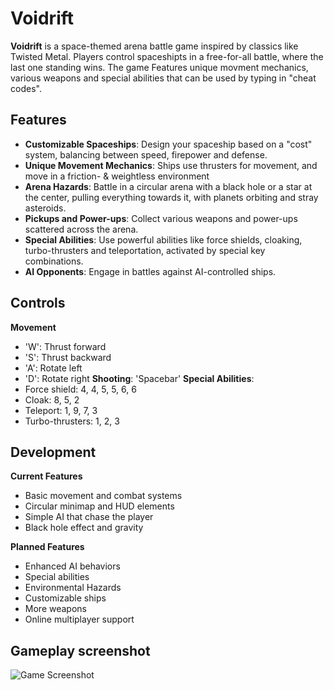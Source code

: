 # **Voidrift**
**Voidrift** is a space-themed arena battle game inspired by classics like Twisted Metal. Players control spaceshipts in a free-for-all battle, where the last one standing wins. The game Features unique movment mechanics, various weapons and special abilities that can be used by typing in "cheat codes".

## **Features**
- **Customizable Spaceships**: Design your spaceship based on a "cost" system, balancing between speed, firepower and defense.
- **Unique Movement Mechanics**: Ships use thrusters for movement, and move in a friction- & weightless environment
- **Arena Hazards**: Battle in a circular arena with a black hole or a star at the center, pulling everything towards it, with planets orbiting and stray asteroids.
- **Pickups and Power-ups**: Collect various weapons and power-ups scattered across the arena.
- **Special Abilities**: Use powerful abilities like force shields, cloaking, turbo-thrusters and teleportation, activated by special key combinations.
- **AI Opponents**: Engage in battles against AI-controlled ships.

## **Controls**
**Movement**
  - 'W': Thrust forward
  - 'S': Thrust backward
  - 'A': Rotate left
  - 'D': Rotate right
**Shooting**: 'Spacebar'
**Special Abilities**:
  - Force shield: 4, 4, 5, 5, 6, 6
  - Cloak: 8, 5, 2
  - Teleport: 1, 9, 7, 3
  - Turbo-thrusters: 1, 2, 3
 
## **Development**
**Current Features**
- Basic movement and combat systems
- Circular minimap and HUD elements
- Simple AI that chase the player
- Black hole effect and gravity

**Planned Features**
- Enhanced AI behaviors
- Special abilities
- Environmental Hazards
- Customizable ships
- More weapons
- Online multiplayer support
  
## Gameplay screenshot
![Game Screenshot](./Screenshots/Screenshot.PNG)
